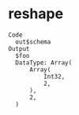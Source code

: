 # reshape

    Code
      out$schema
    Output
      $foo
      DataType: Array(
          Array(
              Int32,
              2,
          ),
          2,
      )
      

